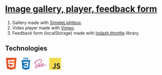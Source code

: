 # [Image gallery, player, feedback form](https://szymonogniewski.github.io/JS_practice_tasks-3/)

1. Gallery made with [SimpleLightbox](https://simplelightbox.com/).
2. Video player made with [Vimeo](https://github.com/vimeo/player.js/#vimeo-player-api).
3. Feedback form (localStorage) made with [lodash.throttle](https://www.npmjs.com/package/lodash.throttle) library.

## Technologies
<img src="https://github.com/devicons/devicon/blob/master/icons/html5/html5-original.svg" title="HTML5" alt="HTML" width="40" height="40"/>&nbsp;
<img src="https://github.com/devicons/devicon/blob/master/icons/css3/css3-plain-wordmark.svg"  title="CSS3" alt="CSS" width="40" height="40"/>&nbsp;
<img src="https://github.com/devicons/devicon/blob/master/icons/sass/sass-original.svg" title="Sass" alt="Sass" width="40" height="40"/>&nbsp;
<img src="https://github.com/devicons/devicon/blob/master/icons/javascript/javascript-original.svg" title="JavaScript" alt="JavaScript" width="40" height="40"/>&nbsp;
